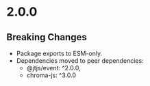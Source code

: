 # 2.0.0

## Breaking Changes

- Package exports to ESM-only.
- Dependencies moved to peer dependencies:
  - @jtjs/event: ^2.0.0,
  - chroma-js: ^3.0.0
